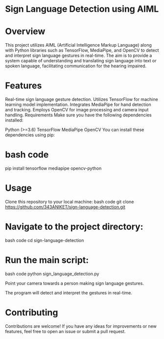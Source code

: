 # Sign Language Detection using AIML
# Overview
This project utilizes AIML (Artificial Intelligence Markup Language) along with Python libraries such as TensorFlow, MediaPipe, and OpenCV to detect and interpret sign language gestures in real-time. The aim is to provide a system capable of understanding and translating sign language into text or spoken language, facilitating communication for the hearing impaired.

# Features
Real-time sign language gesture detection.
Utilizes TensorFlow for machine learning model implementation.
Integrates MediaPipe for hand detection and tracking.
Employs OpenCV for image processing and camera input handling.
Requirements
Make sure you have the following dependencies installed:

Python (>=3.6)
TensorFlow
MediaPipe
OpenCV
You can install these dependencies using pip:

# bash code
pip install tensorflow mediapipe opencv-python

# Usage
Clone this repository to your local machine:
bash code
git clone https://github.com/343ANIKET/sign-language-detection.git

# Navigate to the project directory:
bash code
cd sign-language-detection

# Run the main script:
bash code
python sign_language_detection.py

Point your camera towards a person making sign language gestures.

The program will detect and interpret the gestures in real-time.

# Contributing
Contributions are welcome! If you have any ideas for improvements or new features, feel free to open an issue or submit a pull request.


